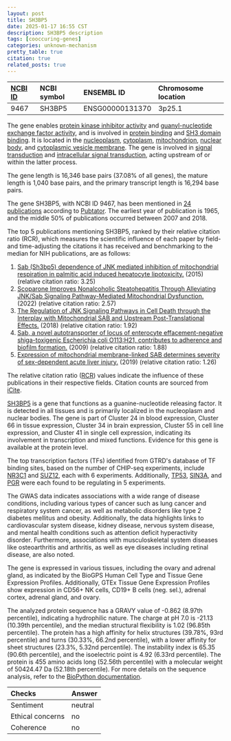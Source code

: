 ```yaml
---
layout: post
title: SH3BP5
date: 2025-01-17 16:55 CST
description: SH3BP5 description
tags: [cooccuring-genes]
categories: unknown-mechanism
pretty_table: true
citation: true
related_posts: true
---
```




| [NCBI ID](https://www.ncbi.nlm.nih.gov/gene/9467) | NCBI symbol | ENSEMBL ID | Chromosome location |
| :-------- | :------- | :-------- | :------- |
| 9467  | SH3BP5 | ENSG00000131370 | 3p25.1 |



The gene enables [protein kinase inhibitor activity](https://amigo.geneontology.org/amigo/term/GO:0004860) and [guanyl-nucleotide exchange factor activity](https://amigo.geneontology.org/amigo/term/GO:0005085), and is involved in [protein binding](https://amigo.geneontology.org/amigo/term/GO:0005515) and [SH3 domain binding](https://amigo.geneontology.org/amigo/term/GO:0017124). It is located in the [nucleoplasm](https://amigo.geneontology.org/amigo/term/GO:0005654), [cytoplasm](https://amigo.geneontology.org/amigo/term/GO:0005737), [mitochondrion](https://amigo.geneontology.org/amigo/term/GO:0005739), [nuclear body](https://amigo.geneontology.org/amigo/term/GO:0016604), and [cytoplasmic vesicle membrane](https://amigo.geneontology.org/amigo/term/GO:0030659). The gene is involved in [signal transduction](https://amigo.geneontology.org/amigo/term/GO:0007165) and [intracellular signal transduction](https://amigo.geneontology.org/amigo/term/GO:0035556), acting upstream of or within the latter process.


The gene length is 16,346 base pairs (37.08% of all genes), the mature length is 1,040 base pairs, and the primary transcript length is 16,294 base pairs.


The gene SH3BP5, with NCBI ID 9467, has been mentioned in [24 publications](https://pubmed.ncbi.nlm.nih.gov/?term=%22SH3BP5%22) according to [Pubtator](https://academic.oup.com/nar/article/47/W1/W587/5494727). The earliest year of publication is 1965, and the middle 50% of publications occurred between 2007 and 2018.


The top 5 publications mentioning SH3BP5, ranked by their relative citation ratio (RCR), which measures the scientific influence of each paper by field- and time-adjusting the citations it has received and benchmarking to the median for NIH publications, are as follows:

1. [Sab (Sh3bp5) dependence of JNK mediated inhibition of mitochondrial respiration in palmitic acid induced hepatocyte lipotoxicity.](https://pubmed.ncbi.nlm.nih.gov/25666017) (2015) (relative citation ratio: 3.25)
2. [Scoparone Improves Nonalcoholic Steatohepatitis Through Alleviating JNK/Sab Signaling Pathway-Mediated Mitochondrial Dysfunction.](https://pubmed.ncbi.nlm.nih.gov/35592421) (2022) (relative citation ratio: 2.57)
3. [The Regulation of JNK Signaling Pathways in Cell Death through the Interplay with Mitochondrial SAB and Upstream Post-Translational Effects.](https://pubmed.ncbi.nlm.nih.gov/30463289) (2018) (relative citation ratio: 1.92)
4. [Sab, a novel autotransporter of locus of enterocyte effacement-negative shiga-toxigenic Escherichia coli O113:H21, contributes to adherence and biofilm formation.](https://pubmed.ncbi.nlm.nih.gov/19487483) (2009) (relative citation ratio: 1.88)
5. [Expression of mitochondrial membrane-linked SAB determines severity of sex-dependent acute liver injury.](https://pubmed.ncbi.nlm.nih.gov/31487267) (2019) (relative citation ratio: 1.26)

The relative citation ratio ([RCR](https://journals.plos.org/plosbiology/article?id=10.1371/journal.pbio.1002541)) values indicate the influence of these publications in their respective fields. Citation counts are sourced from [iCite](https://icite.od.nih.gov).


[SH3BP5](https://www.proteinatlas.org/ENSG00000131370-SH3BP5) is a gene that functions as a guanine-nucleotide releasing factor. It is detected in all tissues and is primarily localized in the nucleoplasm and nuclear bodies. The gene is part of Cluster 24 in blood expression, Cluster 66 in tissue expression, Cluster 34 in brain expression, Cluster 55 in cell line expression, and Cluster 41 in single cell expression, indicating its involvement in transcription and mixed functions. Evidence for this gene is available at the protein level.


The top transcription factors (TFs) identified from GTRD's database of TF binding sites, based on the number of CHIP-seq experiments, include [NR3C1](https://www.ncbi.nlm.nih.gov/gene/2908) and [SUZ12](https://www.ncbi.nlm.nih.gov/gene/23512), each with 6 experiments. Additionally, [TP53](https://www.ncbi.nlm.nih.gov/gene/7157), [SIN3A](https://www.ncbi.nlm.nih.gov/gene/25942), and [PGR](https://www.ncbi.nlm.nih.gov/gene/5241) were each found to be regulating in 5 experiments.



The GWAS data indicates associations with a wide range of disease conditions, including various types of cancer such as lung cancer and respiratory system cancer, as well as metabolic disorders like type 2 diabetes mellitus and obesity. Additionally, the data highlights links to cardiovascular system disease, kidney disease, nervous system disease, and mental health conditions such as attention deficit hyperactivity disorder. Furthermore, associations with musculoskeletal system diseases like osteoarthritis and arthritis, as well as eye diseases including retinal disease, are also noted.



The gene is expressed in various tissues, including the ovary and adrenal gland, as indicated by the BioGPS Human Cell Type and Tissue Gene Expression Profiles. Additionally, GTEx Tissue Gene Expression Profiles show expression in CD56+ NK cells, CD19+ B cells (neg. sel.), adrenal cortex, adrenal gland, and ovary.




The analyzed protein sequence has a GRAVY value of -0.862 (8.97th percentile), indicating a hydrophilic nature. The charge at pH 7.0 is -21.13 (10.39th percentile), and the median structural flexibility is 1.02 (96.85th percentile). The protein has a high affinity for helix structures (39.78%, 93rd percentile) and turns (30.33%, 66.2nd percentile), with a lower affinity for sheet structures (23.3%, 5.32nd percentile). The instability index is 65.35 (90.6th percentile), and the isoelectric point is 4.92 (6.33rd percentile). The protein is 455 amino acids long (52.56th percentile) with a molecular weight of 50424.47 Da (52.18th percentile). For more details on the sequence analysis, refer to the [BioPython documentation](https://biopython.org/docs/1.75/api/Bio.SeqUtils.ProtParam.html).





| Checks    | Answer |
| :-------- | :------- |
| Sentiment  | neutral   |
| Ethical concerns | no     |
| Coherence    | no    |